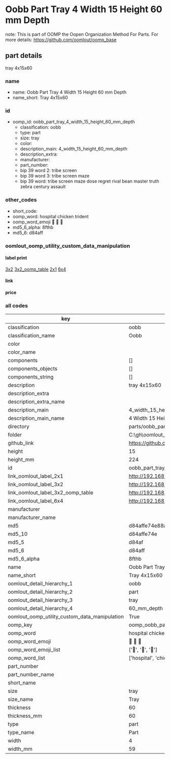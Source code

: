 # Oobb Part Tray 4 Width 15 Height 60 mm Depth  

note: This is part of OOMP the Oopen Organization Method For Parts. For more details: https://github.com/oomlout/oomp_base

##  part details
  



tray 4x15x60



### name
* name: Oobb Part Tray 4 Width 15 Height 60 mm Depth
* name_short: Tray 4x15x60 
### id
* oomp_id: oobb_part_tray_4_width_15_height_60_mm_depth
  * classification: oobb
  * type: part
  * size: tray
  * color: 
  * description_main: 4_width_15_height_60_mm_depth
  * description_extra: 
  * manufacturer: 
  * part_number: 
  * bip 39 word 2: tribe screen
  * bip 39 word 3: tribe screen maze
  * bip 39 word: tribe screen maze dose regret rival bean master truth zebra century assault

### other_codes
* short_code: 
* oomp_word: hospital chicken trident
* oomp_word_emoji :hospital: :chicken: :trident:
* md5_6_alpha: 8fthb
* md5_6: d84aff






### oomlout_oomp_utility_custom_data_manipulation
#### label print
[3x2](http://192.168.1.245:1112/?label=oomp%208fthb)
[3x2_oomp_table](http://192.168.1.108:1112/?label=oomp%208fthb)
[2x1](http://192.168.1.242:1112/?label=oomp%208fthb)
[6x4](http://192.168.1.55:1112/?label=oomp%208fthb)    

#### link

                              

#### price







### all codes 
| key | value |  
| --- | --- |  
| classification | oobb |  
| classification_name | Oobb |  
| color |  |  
| color_name |  |  
| components | [] |  
| components_objects | [] |  
| components_string | [] |  
| description | tray 4x15x60 |  
| description_extra |  |  
| description_extra_name |  |  
| description_main | 4_width_15_height_60_mm_depth |  
| description_main_name | 4 Width 15 Height 60 mm Depth |  
| directory | parts/oobb_part_tray_4_width_15_height_60_mm_depth |  
| folder | C:\gh\oomlout_oobb_version_4_generated_parts\parts\oobb_part_tray_4_width_15_height_60_mm_depth |  
| github_link | https://github.com/oomlout/oomlout_oomp_part_src/tree/main/parts/oobb_part_tray_4_width_15_height_60_mm_depth |  
| height | 15 |  
| height_mm | 224 |  
| id | oobb_part_tray_4_width_15_height_60_mm_depth |  
| link_oomlout_label_2x1 | http://192.168.1.242:1112/?label=oomp%208fthb |  
| link_oomlout_label_3x2 | http://192.168.1.245:1112/?label=oomp%208fthb |  
| link_oomlout_label_3x2_oomp_table | http://192.168.1.108:1112/?label=oomp%208fthb |  
| link_oomlout_label_6x4 | http://192.168.1.55:1112/?label=oomp%208fthb |  
| manufacturer |  |  
| manufacturer_name |  |  
| md5 | d84affe74e88a272eada541913306742 |  
| md5_10 | d84affe74e |  
| md5_5 | d84af |  
| md5_6 | d84aff |  
| md5_6_alpha | 8fthb |  
| name | Oobb Part Tray 4 Width 15 Height 60 mm Depth |  
| name_short | Tray 4x15x60  |  
| oomlout_detail_hierarchy_1 | oobb |  
| oomlout_detail_hierarchy_2 | part |  
| oomlout_detail_hierarchy_3 | tray |  
| oomlout_detail_hierarchy_4 | 60_mm_depth |  
| oomlout_oomp_utility_custom_data_manipulation | True |  
| oomp_key | oomp_oobb_part_tray_4_width_15_height_60_mm_depth |  
| oomp_word | hospital chicken trident |  
| oomp_word_emoji | :hospital: :chicken: :trident: |  
| oomp_word_emoji_list | [':hospital:', ':chicken:', ':trident:'] |  
| oomp_word_list | ['hospital', 'chicken', 'trident'] |  
| part_number |  |  
| part_number_name |  |  
| short_name |  |  
| size | tray |  
| size_name | Tray |  
| thickness | 60 |  
| thickness_mm | 60 |  
| type | part |  
| type_name | Part |  
| width | 4 |  
| width_mm | 59 |  
